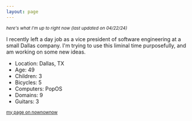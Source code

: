 ```yaml
---
layout: page
---
```


<small><i>here's what I'm up to right now (last updated on 04/22/24)</i></small>

I recently left a day job as a vice president of software engineering at a small Dallas company. I'm trying to use this liminal time purposefully, and am working on some new ideas.

* Location: Dallas, TX
* Age: 49
* Children: 3
* Bicycles: 5
* Computers: PopOS
* Domains: 9
* Guitars: 3

<small><a href="https://nownownow.com/p/9MCz">my page on nownownow</a></small>
